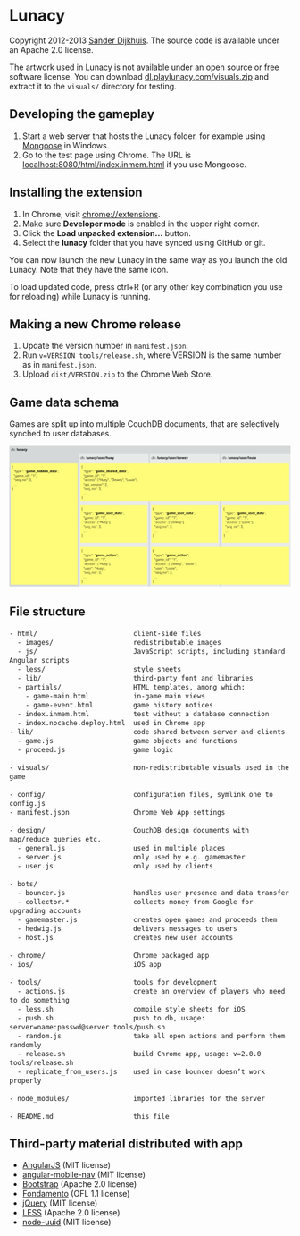 ﻿Lunacy
======


Copyright 2012-2013 [Sander Dijkhuis](mailto:mail@sanderdijkhuis.nl). The source code is available under an Apache 2.0 license.

The artwork used in Lunacy is not available under an open source or free software license. You can download [dl.playlunacy.com/visuals.zip](http://dl.playlunacy.com/visuals.zip) and extract it to the `visuals/` directory for testing.


Developing the gameplay
-----------------------

1. Start a web server that hosts the Lunacy folder, for example using [Mongoose](https://code.google.com/p/mongoose/) in Windows.
2. Go to the test page using Chrome. The URL is [localhost:8080/html/index.inmem.html](http://localhost:8080/html/index.inmem.html) if you use Mongoose.


Installing the extension
------------------------

1. In Chrome, visit [chrome://extensions](chrome://extensions).
2. Make sure **Developer mode** is enabled in the upper right corner.
3. Click the **Load unpacked extension…** button.
4. Select the **lunacy** folder that you have synced using GitHub or git.

You can now launch the new Lunacy in the same way as you launch the old Lunacy. Note that they have the same icon.

To load updated code, press ctrl+R (or any other key combination you use for reloading) while Lunacy is running.


Making a new Chrome release
---------------------------

1. Update the version number in `manifest.json`.
2. Run `v=VERSION tools/release.sh`, where VERSION is the same number as in `manifest.json`.
3. Upload `dist/VERSION.zip` to the Chrome Web Store.


Game data schema
----------------

Games are split up into multiple CouchDB documents, that are selectively synched to user databases.

![See schema.png.](schema.png?raw=true)


File structure
--------------

    - html/                        client-side files
      - images/                    redistributable images
      - js/                        JavaScript scripts, including standard Angular scripts
      - less/                      style sheets
      - lib/                       third-party font and libraries
      - partials/                  HTML templates, among which:
        - game-main.html           in-game main views
        - game-event.html          game history notices
      - index.inmem.html           test without a database connection
      - index.nocache.deploy.html  used in Chrome app
    - lib/                         code shared between server and clients
      - game.js                    game objects and functions
      - proceed.js                 game logic

    - visuals/                     non-redistributable visuals used in the game
                                 
    - config/                      configuration files, symlink one to config.js
    - manifest.json                Chrome Web App settings
                                 
    - design/                      CouchDB design documents with map/reduce queries etc.
      - general.js                 used in multiple places
      - server.js                  only used by e.g. gamemaster
      - user.js                    only used by clients
                                 
    - bots/
      - bouncer.js                 handles user presence and data transfer
      - collector.*                collects money from Google for upgrading accounts
      - gamemaster.js              creates open games and proceeds them
      - hedwig.js                  delivers messages to users
      - host.js                    creates new user accounts
                                 
    - chrome/                      Chrome packaged app
    - ios/                         iOS app
     
    - tools/                       tools for development
      - actions.js                 create an overview of players who need to do something
      - less.sh                    compile style sheets for iOS
      - push.sh                    push to db, usage: server=name:passwd@server tools/push.sh
      - random.js                  take all open actions and perform them randomly
      - release.sh                 build Chrome app, usage: v=2.0.0 tools/release.sh
      - replicate_from_users.js    used in case bouncer doesn’t work properly
    
    - node_modules/                imported libraries for the server
                                 
    - README.md                    this file


Third-party material distributed with app
-----------------------------------------

- [AngularJS](http://angularjs.org/) (MIT license)
- [angular-mobile-nav](https://github.com/ajoslin/angular-mobile-nav) (MIT license)
- [Bootstrap](http://twitter.github.com/bootstrap/) (Apache 2.0 license)
- [Fondamento](http://www.google.com/fonts/specimen/Fondamento) (OFL 1.1 license)
- [jQuery](http://jquery.com/) (MIT license)
- [LESS](http://lesscss.org/) (Apache 2.0 license)
- [node-uuid](https://github.com/broofa/node-uuid) (MIT license)

